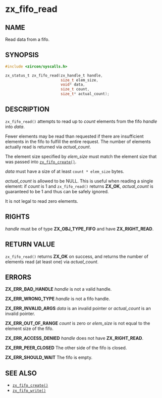 # zx_fifo_read

## NAME

<!-- Updated by update-docs-from-abigen, do not edit. -->

Read data from a fifo.

## SYNOPSIS

<!-- Updated by update-docs-from-abigen, do not edit. -->

```c
#include <zircon/syscalls.h>

zx_status_t zx_fifo_read(zx_handle_t handle,
                         size_t elem_size,
                         void* data,
                         size_t count,
                         size_t* actual_count);
```

## DESCRIPTION

`zx_fifo_read()` attempts to read up to *count* elements from the fifo
*handle* into *data*.

Fewer elements may be read than requested if there are insufficient
elements in the fifo to fulfill the entire request. The number of
elements actually read is returned via *actual_count*.

The element size specified by *elem_size* must match the element size
that was passed into [`zx_fifo_create()`].

*data* must have a size of at least `count * elem_size` bytes.

*actual_count* is allowed to be NULL. This is useful when reading
a single element: if *count* is 1 and `zx_fifo_read()` returns **ZX_OK**,
*actual_count* is guaranteed to be 1 and thus can be safely ignored.

It is not legal to read zero elements.

## RIGHTS

<!-- Updated by update-docs-from-abigen, do not edit. -->

*handle* must be of type **ZX_OBJ_TYPE_FIFO** and have **ZX_RIGHT_READ**.

## RETURN VALUE

`zx_fifo_read()` returns **ZX_OK** on success, and returns
the number of elements read (at least one) via *actual_count*.

## ERRORS

**ZX_ERR_BAD_HANDLE**  *handle* is not a valid handle.

**ZX_ERR_WRONG_TYPE**  *handle* is not a fifo handle.

**ZX_ERR_INVALID_ARGS**  *data* is an invalid pointer or *actual_count*
is an invalid pointer.

**ZX_ERR_OUT_OF_RANGE**  *count* is zero or *elem_size* is not equal
to the element size of the fifo.

**ZX_ERR_ACCESS_DENIED**  *handle* does not have **ZX_RIGHT_READ**.

**ZX_ERR_PEER_CLOSED**  The other side of the fifo is closed.

**ZX_ERR_SHOULD_WAIT**  The fifo is empty.


## SEE ALSO

 - [`zx_fifo_create()`]
 - [`zx_fifo_write()`]

<!-- References updated by update-docs-from-abigen, do not edit. -->

[`zx_fifo_create()`]: fifo_create.md
[`zx_fifo_write()`]: fifo_write.md
